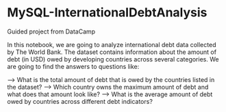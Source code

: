 # MySQL-InternationalDebtAnalysis
Guided project from DataCamp

In this notebook, we are going to analyze international debt data collected by The World Bank. The dataset contains information about the amount of debt (in USD) owed by developing countries across several categories. We are going to find the answers to questions like:

--> What is the total amount of debt that is owed by the countries listed in the dataset?
--> Which country owns the maximum amount of debt and what does that amount look like?
--> What is the average amount of debt owed by countries across different debt indicators?
